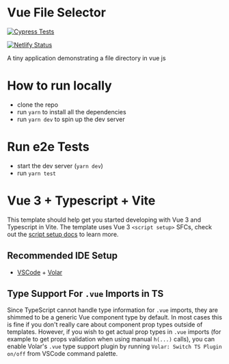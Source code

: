 # Vue File Selector

[![Cypress Tests](https://github.com/igbominadeveloper/vue-file-selector/actions/workflows/main.yml/badge.svg)](https://github.com/igbominadeveloper/vue-file-selector/actions/workflows/main.yml)

[![Netlify Status](https://api.netlify.com/api/v1/badges/7da0461b-a871-4497-96c1-cd8ae360b15e/deploy-status)](https://app.netlify.com/sites/vue-file-selector/deploys)

A tiny application demonstrating a file directory in vue js

# How to run locally

- clone the repo
- run `yarn` to install all the dependencies
- run `yarn dev` to spin up the dev server

# Run e2e Tests

- start the dev server (`yarn dev`)
- run `yarn test`

# Vue 3 + Typescript + Vite

This template should help get you started developing with Vue 3 and Typescript in Vite. The template uses Vue 3 `<script setup>` SFCs, check out the [script setup docs](https://v3.vuejs.org/api/sfc-script-setup.html#sfc-script-setup) to learn more.

## Recommended IDE Setup

- [VSCode](https://code.visualstudio.com/) + [Volar](https://marketplace.visualstudio.com/items?itemName=johnsoncodehk.volar)

## Type Support For `.vue` Imports in TS

Since TypeScript cannot handle type information for `.vue` imports, they are shimmed to be a generic Vue component type by default. In most cases this is fine if you don't really care about component prop types outside of templates. However, if you wish to get actual prop types in `.vue` imports (for example to get props validation when using manual `h(...)` calls), you can enable Volar's `.vue` type support plugin by running `Volar: Switch TS Plugin on/off` from VSCode command palette.
